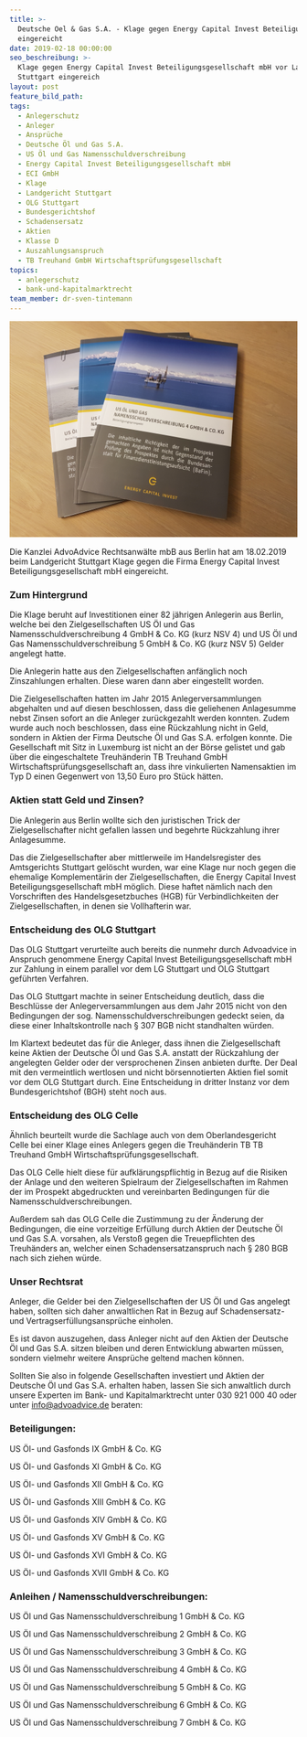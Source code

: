 ```yaml
---
title: >-
  Deutsche Oel & Gas S.A. - Klage gegen Energy Capital Invest Beteiligungs GmbH
  eingereicht
date: 2019-02-18 00:00:00
seo_beschreibung: >-
  Klage gegen Energy Capital Invest Beteiligungsgesellschaft mbH vor Landgericht
  Stuttgart eingereich
layout: post
feature_bild_path:
tags:
  - Anlegerschutz
  - Anleger
  - Ansprüche
  - Deutsche Öl und Gas S.A.
  - US Öl und Gas Namensschuldverschreibung
  - Energy Capital Invest Beteiligungsgesellschaft mbH
  - ECI GmbH
  - Klage
  - Landgericht Stuttgart
  - OLG Stuttgart
  - Bundesgerichtshof
  - Schadensersatz
  - Aktien
  - Klasse D
  - Auszahlungsanspruch
  - TB Treuhand GmbH Wirtschaftsprüfungsgesellschaft
topics:
  - anlegerschutz
  - bank-und-kapitalmarktrecht
team_member: dr-sven-tintemann
---
```


![](/uploads/dogsa-prospekt-nsv-4.jpg)

Die Kanzlei AdvoAdvice Rechtsanwälte mbB aus Berlin hat am 18.02.2019 beim Landgericht Stuttgart Klage gegen die Firma Energy Capital Invest Beteiligungsgesellschaft mbH eingereicht.

### Zum Hintergrund

Die Klage beruht auf Investitionen einer 82 jährigen Anlegerin aus Berlin, welche bei den Zielgesellschaften US Öl und Gas Namensschuldverschreibung 4 GmbH & Co. KG (kurz NSV 4) und US Öl und Gas Namensschuldverschreibung 5 GmbH & Co. KG (kurz NSV 5) Gelder angelegt hatte.

Die Anlegerin hatte aus den Zielgesellschaften anfänglich noch Zinszahlungen erhalten. Diese waren dann aber eingestellt worden.

Die Zielgesellschaften hatten im Jahr 2015 Anlegerversammlungen abgehalten und auf diesen beschlossen, dass die geliehenen Anlagesumme nebst Zinsen sofort an die Anleger zurückgezahlt werden konnten. Zudem wurde auch noch beschlossen, dass eine Rückzahlung nicht in Geld, sondern in Aktien der Firma Deutsche Öl und Gas S.A. erfolgen konnte. Die Gesellschaft mit Sitz in Luxemburg ist nicht an der Börse gelistet und gab über die eingeschaltete Treuhänderin TB Treuhand GmbH Wirtschaftsprüfungsgesellschaft an, dass ihre vinkulierten Namensaktien im Typ D einen Gegenwert von 13,50 Euro pro Stück hätten.

### Aktien statt Geld und Zinsen?

Die Anlegerin aus Berlin wollte sich den juristischen Trick der Zielgesellschafter nicht gefallen lassen und begehrte Rückzahlung ihrer Anlagesumme.

Das die Zielgesellschafter aber mittlerweile im Handelsregister des Amtsgerichts Stuttgart gelöscht wurden, war eine Klage nur noch gegen die ehemalige Komplementärin der Zielgesellschaften, die Energy Capital Invest Beteiligungsgesellschaft mbH möglich. Diese haftet nämlich nach den Vorschriften des Handelsgesetzbuches (HGB) für Verbindlichkeiten der Zielgesellschaften, in denen sie Vollhafterin war.

### Entscheidung des OLG Stuttgart

Das OLG Stuttgart verurteilte auch bereits die nunmehr durch Advoadvice in Anspruch genommene Energy Capital Invest Beteiligungsgesellschaft mbH zur Zahlung in einem parallel vor dem LG Stuttgart und OLG Stuttgart geführten Verfahren.

Das OLG Stuttgart machte in seiner Entscheidung deutlich, dass die Beschlüsse der Anlegerversammlungen aus dem Jahr 2015 nicht von den Bedingungen der sog. Namensschuldverschreibungen gedeckt seien, da diese einer Inhaltskontrolle nach § 307 BGB nicht standhalten würden.

Im Klartext bedeutet das für die Anleger, dass ihnen die Zielgesellschaft keine Aktien der Deutsche Öl und Gas S.A. anstatt der Rückzahlung der angelegten Gelder oder der versprochenen Zinsen anbieten durfte. Der Deal mit den vermeintlich wertlosen und nicht börsennotierten Aktien fiel somit vor dem OLG Stuttgart durch. Eine Entscheidung in dritter Instanz vor dem Bundesgerichtshof (BGH) steht noch aus.

### Entscheidung des OLG Celle

Ähnlich beurteilt wurde die Sachlage auch von dem Oberlandesgericht Celle bei einer Klage eines Anlegers gegen die Treuhänderin TB TB Treuhand GmbH Wirtschaftsprüfungsgesellschaft.

Das OLG Celle hielt diese für aufklärungspflichtig in Bezug auf die Risiken der Anlage und den weiteren Spielraum der Zielgesellschaften im Rahmen der im Prospekt abgedruckten und vereinbarten Bedingungen für die Namensschuldverschreibungen.

Außerdem sah das OLG Celle die Zustimmung zu der Änderung der Bedingungen, die eine vorzeitige Erfüllung durch Aktien der Deutsche Öl und Gas S.A. vorsahen, als Verstoß gegen die Treuepflichten des Treuhänders an, welcher einen Schadensersatzanspruch nach § 280 BGB nach sich ziehen würde.

### Unser Rechtsrat

Anleger, die Gelder bei den Zielgesellschaften der US Öl und Gas angelegt haben, sollten sich daher anwaltlichen Rat in Bezug auf Schadensersatz- und Vertragserfüllungsansprüche einholen.

Es ist davon auszugehen, dass Anleger nicht auf den Aktien der Deutsche Öl und Gas S.A. sitzen bleiben und deren Entwicklung abwarten müssen, sondern vielmehr weitere Ansprüche geltend machen können.

Sollten Sie also in folgende Gesellschaften investiert und Aktien der Deutsche Öl und Gas S.A. erhalten haben, lassen Sie sich anwaltlich durch unsere Experten im Bank- und Kapitalmarktrecht unter 030 921 000 40 oder unter info@advoadvice.de beraten:

### Beteiligungen:

US Öl- und Gasfonds IX GmbH & Co. KG

US Öl- und Gasfonds XI GmbH & Co. KG

US Öl- und Gasfonds XII GmbH & Co. KG

US Öl- und Gasfonds XIII GmbH & Co. KG

US Öl- und Gasfonds XIV GmbH & Co. KG

US Öl- und Gasfonds XV GmbH & Co. KG

US Öl- und Gasfonds XVI GmbH & Co. KG

US Öl- und Gasfonds XVII GmbH & Co. KG

### Anleihen / Namensschuldverschreibungen:

US Öl und Gas Namensschuldverschreibung 1 GmbH & Co. KG

US Öl und Gas Namensschuldverschreibung 2 GmbH & Co. KG

US Öl und Gas Namensschuldverschreibung 3 GmbH & Co. KG

US Öl und Gas Namensschuldverschreibung 4 GmbH & Co. KG

US Öl und Gas Namensschuldverschreibung 5 GmbH & Co. KG

US Öl und Gas Namensschuldverschreibung 6 GmbH & Co. KG

US Öl und Gas Namensschuldverschreibung 7 GmbH & Co. KG